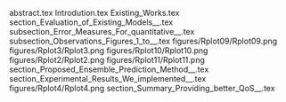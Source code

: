 abstract.tex
Introdution.tex
Existing_Works.tex
section_Evaluation_of_Existing_Models__.tex
subsection_Error_Measures_For_quantitative__.tex
subsection_Observations_Figures_1_to__.tex
figures/Rplot09/Rplot09.png
figures/Rplot3/Rplot3.png
figures/Rplot10/Rplot10.png
figures/Rplot2/Rplot2.png
figures/Rplot11/Rplot11.png
section_Proposed_Ensemble_Prediction_Method__.tex
section_Experimental_Results_We_implemented__.tex
figures/Rplot4/Rplot4.png
section_Summary_Providing_better_QoS__.tex